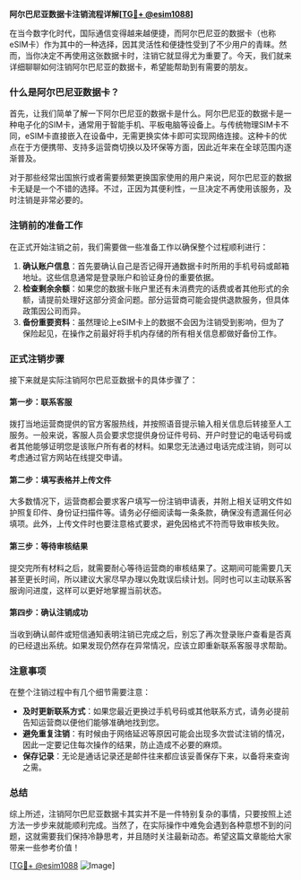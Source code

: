 **阿尔巴尼亚数据卡注销流程详解[[TG💪+ @esim1088](https://t.me/s/esim1088)]**

在当今数字化时代，国际通信变得越来越便捷，而阿尔巴尼亚的数据卡（也称eSIM卡）作为其中的一种选择，因其灵活性和便捷性受到了不少用户的青睐。然而，当你决定不再使用这张数据卡时，注销它就显得尤为重要了。今天，我们就来详细聊聊如何注销阿尔巴尼亚的数据卡，希望能帮助到有需要的朋友。

### 什么是阿尔巴尼亚数据卡？

首先，让我们简单了解一下阿尔巴尼亚的数据卡是什么。阿尔巴尼亚的数据卡是一种电子化的SIM卡，通常用于智能手机、平板电脑等设备上。与传统物理SIM卡不同，eSIM卡直接嵌入在设备中，无需更换实体卡即可实现网络连接。这种卡的优点在于方便携带、支持多运营商切换以及环保等方面，因此近年来在全球范围内逐渐普及。

对于那些经常出国旅行或者需要频繁更换国家使用的用户来说，阿尔巴尼亚的数据卡无疑是一个不错的选择。不过，正因为其便利性，一旦决定不再使用该服务，及时注销是非常必要的。

### 注销前的准备工作

在正式开始注销之前，我们需要做一些准备工作以确保整个过程顺利进行：

1. **确认账户信息**：首先要确认自己是否记得开通数据卡时所用的手机号码或邮箱地址。这些信息通常是登录账户和验证身份的重要依据。
2. **检查剩余余额**：如果您的数据卡账户里还有未消费完的话费或者其他形式的余额，请提前处理好这部分资金问题。部分运营商可能会提供退款服务，但具体政策因公司而异。
3. **备份重要资料**：虽然理论上eSIM卡上的数据不会因为注销受到影响，但为了保险起见，在操作之前最好将手机内存储的所有相关信息都做好备份工作。

### 正式注销步骤

接下来就是实际注销阿尔巴尼亚数据卡的具体步骤了：

#### 第一步：联系客服

拨打当地运营商提供的官方客服热线，并按照语音提示输入相关信息后转接至人工服务。一般来说，客服人员会要求您提供身份证件号码、开户时登记的电话号码或者其他能够证明您是该账户所有者的材料。如果您无法通过电话完成注销，则可以考虑通过官方网站在线提交申请。

#### 第二步：填写表格并上传文件

大多数情况下，运营商都会要求客户填写一份注销申请表，并附上相关证明文件如护照复印件、身份证扫描件等。请务必仔细阅读每一条条款，确保没有遗漏任何必填项。此外，上传文件时也要注意格式要求，避免因格式不符而导致审核失败。

#### 第三步：等待审核结果

提交完所有材料之后，就需要耐心等待运营商的审核结果了。这期间可能需要几天甚至更长时间，所以建议大家尽早办理以免耽误后续计划。同时也可以主动联系客服询问进度，这样可以更好地掌握当前状态。

#### 第四步：确认注销成功

当收到确认邮件或短信通知表明注销已完成之后，别忘了再次登录账户查看是否真的已经退出系统。如果发现仍然存在异常情况，应该立即重新联系客服寻求帮助。

### 注意事项

在整个注销过程中有几个细节需要注意：

- **及时更新联系方式**：如果您最近更换过手机号码或其他联系方式，请务必提前告知运营商以便他们能够准确地找到您。
- **避免重复注销**：有时候由于网络延迟等原因可能会出现多次尝试注销的情况，因此一定要记住每次操作的结果，防止造成不必要的麻烦。
- **保存记录**：无论是通话记录还是邮件往来都应该妥善保存下来，以备将来查询之需。

### 总结

综上所述，注销阿尔巴尼亚数据卡其实并不是一件特别复杂的事情，只要按照上述方法一步步来就能顺利完成。当然了，在实际操作中难免会遇到各种意想不到的问题，这就需要我们保持冷静思考，并且随时关注最新动态。希望这篇文章能给大家带来一些参考价值！

[[TG💪+ @esim1088](https://t.me/s/esim1088) ![Image](https://i.postimg.cc/4NQfJmqS/Snipaste-2025-05-13-00-14-12.png)]